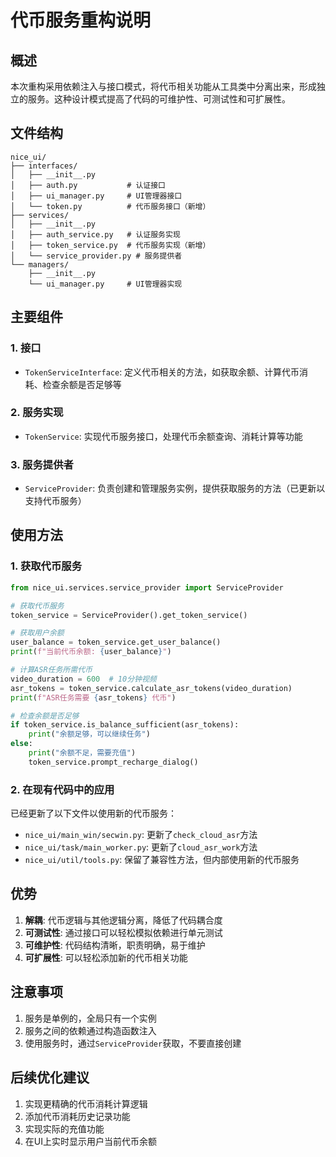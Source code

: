 # 代币服务重构说明

## 概述

本次重构采用依赖注入与接口模式，将代币相关功能从工具类中分离出来，形成独立的服务。这种设计模式提高了代码的可维护性、可测试性和可扩展性。

## 文件结构

```
nice_ui/
├── interfaces/
│   ├── __init__.py
│   ├── auth.py           # 认证接口
│   ├── ui_manager.py     # UI管理器接口
│   └── token.py          # 代币服务接口（新增）
├── services/
│   ├── __init__.py
│   ├── auth_service.py   # 认证服务实现
│   ├── token_service.py  # 代币服务实现（新增）
│   └── service_provider.py # 服务提供者
└── managers/
    ├── __init__.py
    └── ui_manager.py     # UI管理器实现
```

## 主要组件

### 1. 接口

- `TokenServiceInterface`: 定义代币相关的方法，如获取余额、计算代币消耗、检查余额是否足够等

### 2. 服务实现

- `TokenService`: 实现代币服务接口，处理代币余额查询、消耗计算等功能

### 3. 服务提供者

- `ServiceProvider`: 负责创建和管理服务实例，提供获取服务的方法（已更新以支持代币服务）

## 使用方法

### 1. 获取代币服务

```python
from nice_ui.services.service_provider import ServiceProvider

# 获取代币服务
token_service = ServiceProvider().get_token_service()

# 获取用户余额
user_balance = token_service.get_user_balance()
print(f"当前代币余额: {user_balance}")

# 计算ASR任务所需代币
video_duration = 600  # 10分钟视频
asr_tokens = token_service.calculate_asr_tokens(video_duration)
print(f"ASR任务需要 {asr_tokens} 代币")

# 检查余额是否足够
if token_service.is_balance_sufficient(asr_tokens):
    print("余额足够，可以继续任务")
else:
    print("余额不足，需要充值")
    token_service.prompt_recharge_dialog()
```

### 2. 在现有代码中的应用

已经更新了以下文件以使用新的代币服务：

- `nice_ui/main_win/secwin.py`: 更新了`check_cloud_asr`方法
- `nice_ui/task/main_worker.py`: 更新了`cloud_asr_work`方法
- `nice_ui/util/tools.py`: 保留了兼容性方法，但内部使用新的代币服务

## 优势

1. **解耦**: 代币逻辑与其他逻辑分离，降低了代码耦合度
2. **可测试性**: 通过接口可以轻松模拟依赖进行单元测试
3. **可维护性**: 代码结构清晰，职责明确，易于维护
4. **可扩展性**: 可以轻松添加新的代币相关功能

## 注意事项

1. 服务是单例的，全局只有一个实例
2. 服务之间的依赖通过构造函数注入
3. 使用服务时，通过`ServiceProvider`获取，不要直接创建

## 后续优化建议

1. 实现更精确的代币消耗计算逻辑
2. 添加代币消耗历史记录功能
3. 实现实际的充值功能
4. 在UI上实时显示用户当前代币余额
